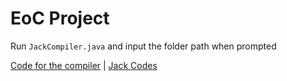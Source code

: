 # EoC Project

Run `JackCompiler.java` and input the folder path when prompted

[Code for the compiler](/CompilerFinal) |
[Jack Codes](/ProjectJack)
